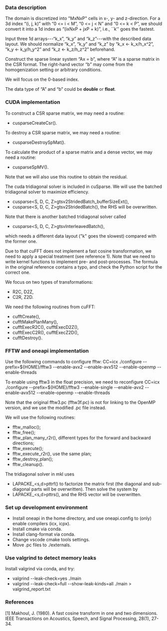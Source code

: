 ### Data description
The domain is discretized into "MxNxP" cells in x-, y- and z-direction.
For a 3d index “(i, j, k)” with “0 <= i < M”, “0 <= j < N” and “0 <= k < P”,
we should convert it into a 1d index as “(ixNxP + jxP + k)”, i.e.,
``k'' goes the fastest.

Input three 1d arrays---“k_x”, “k_y” and “k_z”---with the described data layout.
We should normalize “k_x”, “k_y” and “k_z” by “k_x <- k_x/h_x^2”, “k_y <- k_y/h_y^2” 
and “k_z <- k_z/h_z^2” beforehand.

Construct the sparse linear system “Ax = b”, where “A” is a sparse matrix in the CSR format.
The right-hand vector “b” may come from the homogenization setting or arbitrary conditions.

We will focus on the 0-based index.

The data type of “A” and “b” could be **double** or **float**.


### CUDA implementation
To construct a CSR sparse matrix, we may need a routine:
- cusparseCreateCsr().

To destroy a CSR sparse matrix, we may need a routine:
- cusparseDestroySpMat().

To calculate the product of a sparse matrix and a dense vector, we may need a routine:
- cusparseSpMV().

Note that we will also use this routine to obtain the residual.

The cuda tridiagonal solver is included in cuSparse.
We will use the batched tridiagonal solver to maximize efficiency.
- cusparse<S, D, C, Z>gtsv2StridedBatch_bufferSizeExt(),
- cusparse<S, D, C, Z>gtsv2StridedBatch(),
the RHS will be overwritten.

Note that there is another batched tridiagonal solver called
- cusparse<S, D, C, Z>gtsvInterleavedBatch(),

which needs a different data layout ("k" goes the slowest) compared with the former one.

Due to that cuFFT does not implement a fast cosine transformation,
we need to apply a special treatment (see reference 1).
Note that we need to write kernel functions to implement pre- and post-processes. 
The formula in the original reference contains a typo, 
and check the Python script for the correct one.

We focus on two types of transformations:
- R2C, D2Z,
- C2R, Z2D.

We need the following routines from cuFFT:
- cufftCreate(),
- cufftMakePlanMany(),
- cufftExecR2C(), cufftExecD2Z(),
- cufftExecC2R(), cufftExecZ2D(),
- cufftDestroy().

### FFTW and oneapi implementation
Use the following commands to configure fftw:
CC=icx ./configure --prefix=${HOME}/fftw3 --enable-avx2 --enable-avx512 --enable-openmp --enable-threads

To enable using fftw3 in the float precision, we need to reconfigure
CC=icx ./configure --prefix=${HOME}/fftw3 --enable-single --enable-avx2 --enable-avx512 --enable-openmp --enable-threads

Note that the original fftw3.pc (fftw3f.pc) is not for linking to the OpenMP version,
and we use the modified .pc file instead.

We will use the following routines:
- fftw_malloc();
- fftw_free();
- fftw_plan_many_r2r(), different types for the forward and backward directions;
- fftw_execute();
- fftw_execute_r2r(), use the same plan;
- fftw_destroy_plan();
- fftw_cleanup().

The tridiagonal solver in mkl uses
- LAPACKE_<s,d>pttrf()
to factorize the matrix first (the diagonal and sub-diagonal parts will be overwritten).
Then solve the system by
- LAPACKE_<s,d>pttrs(),
and the RHS vector will be overwritten.


### Set up development environment
- Install oneapi in the home directory, and use oneapi.config to (only) enable compilers (icx, icpx).
- Install cmake via conda.
- Install clang-format via conda.
- Change vscode cmake tools settings.
- Move .pc files to ./externals.

### Use valgrind to detect memory leaks
Install valgrind via conda, and try:

- valgrind --leak-check=yes ./main
- valgrind --leak-check=full --show-leak-kinds=all ./main > valgrind_report.txt

### References
[1] Makhoul, J. (1980). A fast cosine transform in one and two dimensions. 
IEEE Transactions on Acoustics, Speech, and Signal Processing, 28(1), 27-34.